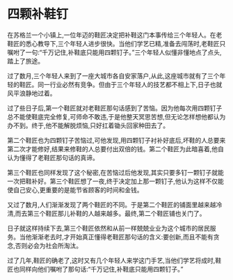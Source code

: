 # 四颗补鞋钉

在苏格兰一个小镇上,一位年迈的鞋匠决定把补鞋这门本事传给三个年轻人。在老鞋匠的悉心教导下,三个年轻人进步很快。当他们学艺已精,准备去闯荡时,老鞋匠只嘱咐了一句:“千万记住,补鞋底只能用四颗钉子。”三个年轻人似懂非懂地点了点头,踏上了旅途。 

过了数月,三个年轻人来到了一座大城市各自安家落户,从此,这座城市就有了三个年轻的鞋匠。同一行业必然有竞争。但由于三个年轻人的技艺都不相上下,日子也就风平浪静地过着。 

过了些日子后,第一个鞋匠就对老鞋匠那句话感到了苦恼。因为他每次用四颗钉子总不能使鞋底完全修复,可师命不敢违,于是他整天冥思苦想,但无论怎样想他都认为办不到。终于,他不能解脱烦恼,只好扛着锄头回家种田去了。 

第二个鞋匠也为四颗钉子苦恼过,可他发现,用四颗钉子衬补好底后,坏鞋的人总要来第二次才能修好,结果来修鞋的人总要付出双倍的钱。第二个鞋匠为此暗喜着,他自认为懂得了老鞋匠那句话的真谛。 

第三个鞋匠也同样发现了这个秘密,在苦恼过后他发现,其实只要多钉一颗钉子就能一次把鞋补好。第三个鞋匠想了一夜,终于决定加上那一颗钉子,他认为这样不仅能使自己安心,更重要的是能节省顾客的时间和金钱。 

又过了数月,人们渐渐发现了两个鞋匠的不同。于是第二个鞋匠的铺面里越来越冷清,而去第三个鞋匠那儿补鞋的人越来越多。最终,第二个鞋匠铺也关门了。 

日子就这样持续下去,第三个鞋匠依然和从前一样兢兢业业为这个城市的居民服务。当他渐渐老去时,才开始真正懂得老鞋匠那句话的含义:要创新,而且不能有贪念,否则必会为社会所淘汰。 

过了几年,鞋匠的确老了,这时又有几个年轻人来学这门手艺,当他们学艺将成时,鞋匠也同样向他们嘱咐了那句话:“千万记住,补鞋底只能用四颗钉子。”
 